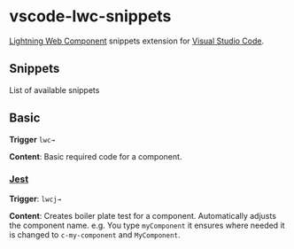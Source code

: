 # vscode-lwc-snippets
[Lightning Web Component](lwc.dev) snippets extension for [Visual Studio Code](https://code.visualstudio.com/).

## Snippets
List of available snippets

## Basic

**Trigger** `lwc→`

**Content**: Basic required code for a component.

### [Jest](https://facebook.github.io/jest) 

**Trigger**: `lwcj→` 

**Content**: Creates boiler plate test for a component. Automatically adjusts the component name. e.g. You type `myComponent` it ensures where needed it is changed to `c-my-component` and `MyComponent`.